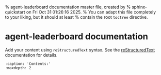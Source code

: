 % agent-leaderboard documentation master file, created by
% sphinx-quickstart on Fri Oct 31 01:26:16 2025.
% You can adapt this file completely to your liking, but it should at least
% contain the root `toctree` directive.

# agent-leaderboard documentation

Add your content using `reStructuredText` syntax. See the
[reStructuredText](https://www.sphinx-doc.org/en/master/usage/restructuredtext/index.html)
documentation for details.

```{toctree}
:caption: 'Contents:'
:maxdepth: 2
```
